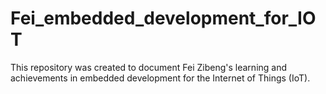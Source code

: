 # Fei_embedded_development_for_IOT
This repository was created to document Fei Zibeng's learning and achievements in embedded development for the Internet of Things (IoT).
